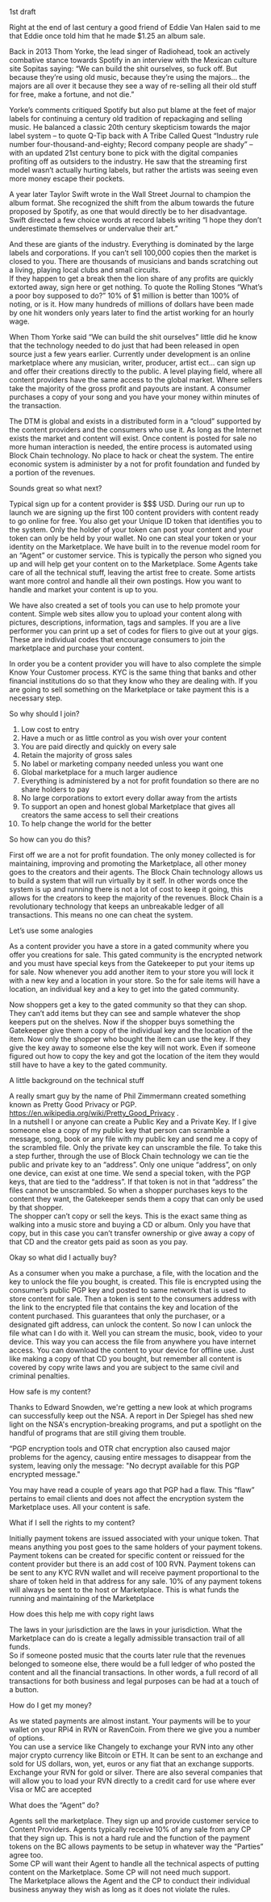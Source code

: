 1st draft

Right at the end of last century a good friend of Eddie Van Halen said to me that Eddie once told him that he made $1.25 an album sale.

Back in 2013 Thom Yorke, the lead singer of Radiohead, took an actively combative stance towards Spotify in an interview with the Mexican 
culture site Sopitas saying: “We can build the shit ourselves, so fuck off. But because they’re using old music, because they’re using 
the majors… the majors are all over it because they see a way of re-selling all their old stuff for free, make a fortune, and not die.”

Yorke’s comments critiqued Spotify but also put blame at the feet of major labels for continuing a century old tradition of repackaging 
and selling music. He balanced a classic 20th century skepticism towards the major label system – to quote Q-Tip back with A Tribe Called 
Quest “Industry rule number four-thousand-and-eighty; Record company people are shady” – with an updated 21st century bone to pick with 
the digital companies profiting off as outsiders to the industry. He saw that the streaming first model wasn’t actually hurting labels, 
but rather the artists was seeing even more money escape their pockets.

A year later Taylor Swift wrote in the Wall Street Journal to champion the album format.  She recognized the shift from the album towards 
the future proposed by Spotify, as one that would directly be to her disadvantage. Swift directed a few choice words at record labels writing 
“I hope they don’t underestimate themselves or undervalue their art.”

And these are giants of the industry.  Everything is dominated by the large labels and corporations. If you can’t sell 100,000 copies then 
the market is closed to you.  There are thousands of musicians and bands scratching out a living, playing local clubs and small circuits.  
If they happen to get a break then the lion share of any profits are quickly extorted away, sign here or get nothing.  To quote the Rolling 
Stones “What’s a poor boy supposed to do?”  10% of $1 million is better than 100% of noting, or is it.   How many hundreds of millions of 
dollars have been made by one hit wonders only years later to find the artist working for an hourly wage.

When Thom Yorke said “We can build the shit ourselves” little did he know that the technology needed to do just that had been released in 
open source just a few years earlier.   Currently under development is an online marketplace where any musician, writer, producer, artist 
ect... can sign up and offer their creations directly to the public.  A level playing field, where all content providers have the same access 
to the global market.  Where sellers take the majority of the gross profit and payouts are instant.  A consumer purchases a copy of your 
song and you have your money within minutes of the transaction.  

The DTM is global and exists in a distributed form in a “cloud” supported by the content providers and the consumers who use it.  As long as 
the Internet exists the market and content will exist.   Once content is posted for sale no more human interaction is needed, the entire process 
is automated using Block Chain technology.  No place to hack or cheat the system.  The entire economic system is administer by a not for profit 
foundation and funded by a portion of the revenues.

Sounds great so what next?

Typical sign up for a content provider is $$$ USD.  During our run up to launch we are signing up the first 100 content providers with content 
ready to go online for free.   You also get your Unique ID token that identifies you to the system.  Only the holder of your token can post your 
content and your token can only be held by your wallet.  No one can steal your token or your identity on the Marketplace.   We have built in to 
the revenue model room for an “Agent” or customer service.  This is typically the person who signed you up and will help get your content on to the 
Marketplace.  Some Agents take care of all the technical stuff, leaving the artist free to create.  Some artists want more control and handle 
all their own postings.  How you want to handle and market your content is up to you.  

We have also created a set of tools you can use to help promote your content.  Simple web sites allow you to upload your content along with pictures, 
descriptions, information, tags and samples.  If you are a live performer you can print up a set of codes for fliers to give out at your gigs.  
These are individual codes that encourage consumers to join the marketplace and purchase your content.

In order you be a content provider you will have to also complete the simple Know Your Customer process.  KYC is the same thing that banks and other 
financial institutions do so that they know who they are dealing with.  If you are going to sell something on the Marketplace or take payment this 
is a necessary step.

So why should I join?

1.	Low cost to entry
2.	Have a much or as little control as you wish over your content
3.	You are paid directly and quickly on every sale
4.	Retain the majority of gross sales
5.	No label or marketing company needed unless you want one
6.	Global marketplace for a much larger audience
7.	Everything is administered by a not for profit foundation so there are no share holders to pay
8.	No large corporations to extort every dollar away from the artists 
9.	To support an open and honest global Marketplace that gives all creators the same access to sell their creations
10.	To help change the world for the better

So how can you do this?

First off we are a not for profit foundation.  The only money collected is for maintaining, improving and promoting the Marketplace, all other 
money goes to the creators and their agents.  The Block Chain technology allows us to build a system that will run virtually by it self.  In other 
words once the system is up and running there is not a lot of cost to keep it going, this allows for the creators to keep the majority of the 
revenues.  Block Chain is a revolutionary technology that keeps an unbreakable ledger of all transactions.  This means no one can cheat the system.

Let’s use some analogies

As a content provider you have a store in a gated community where you offer you creations for sale.  This gated community is the encrypted network 
and you must have special keys from the Gatekeeper to put your items up for sale.  Now whenever you add another item to your store you will lock it 
with a new key and a location in your store.  So the for sale items will have a location, an individual key and a key to get into the gated community.  

Now shoppers get a key to the gated community so that they can shop.  They can’t add items but they can see and sample whatever the shop keepers put 
on the shelves.  Now if the shopper buys something the Gatekeeper give them a copy of the individual key and the location of the item.  Now only the 
shopper who bought the item can use the key.  If they give the key away to someone else the key will not work.  Even if someone figured out how to 
copy the key and got the location of the item they would still have to have a key to the gated community. 

A little background on the technical stuff

A really smart guy by the name of Phil Zimmermann created something known as Pretty Good Privacy or PGP. https://en.wikipedia.org/wiki/Pretty_Good_Privacy .  
In a nutshell I or anyone can create a Public Key and a Private Key.  If I give someone else a copy of my public key that person can scramble a message, 
song, book or any file with my public key and send me a copy of the scrambled file.  Only the private key can unscramble the file. To take this a step 
further, through the use of Block Chain technology we can tie the public and private key to an “address”.  Only one unique “address”, on only one device, 
can exist at one time.  We send a special token, with the PGP keys, that are tied to the “address”.  If that token is not in that “address” the files 
cannot be unscrambled.  So when a shopper purchases keys to the content they want, the Gatekeeper sends them a copy that can only be used by that shopper.  
The shopper can’t copy or sell the keys.  This is the exact same thing as walking into a music store and buying a CD or album.  Only you have that copy, 
but in this case you can’t transfer ownership or give away a copy of that CD and the creator gets paid as soon as you pay.

Okay so what did I actually buy?

As a consumer when you make a purchase, a file, with the location and the key to unlock the file you bought, is created.  This file is encrypted using 
the consumer’s public PGP key and posted to same network that is used to store content for sale.  Then a token is sent to the consumers address with the 
link to the encrypted file that contains the key and location of the content purchased.  This guarantees that only the purchaser, or a designated gift 
address, can unlock the content.  So now I can unlock the file what can I do with it.  Well you can stream the music, book, video to your device.  This 
way you can access the file from anywhere you have internet access.  You can download the content to your device for offline use.  Just like making a 
copy of that CD you bought, but remember all content is covered by copy write laws and you are subject to the same civil and criminal penalties.

How safe is my content?

Thanks to Edward Snowden, we're getting a new look at which programs can successfully keep out the NSA. A report in Der Spiegel has shed new light on the 
NSA's encryption-breaking programs, and put a spotlight on the handful of programs that are still giving them trouble.  

“PGP encryption tools and OTR chat encryption also caused major problems for the agency, causing entire messages to disappear from the system, leaving 
only the message: "No decrypt available for this PGP encrypted message."

You may have read a couple of years ago that PGP had a flaw.  This “flaw” pertains to email clients and does not affect the encryption system the 
Marketplace uses.   All your content is safe.

What if I sell the rights to my content?

Initially payment tokens are issued associated with your unique token.  That means anything you post goes to the same holders of your payment tokens.  
Payment tokens can be created for specific content or reissued for the content provider but there is an add cost of 100 RVN.  Payment tokens can be 
sent to any KYC RVN wallet and will receive payment proportional to the share of token held in that address for any sale.  10% of any payment tokens 
will always be sent to the host or Marketplace.  This is what funds the running and maintaining of the Marketplace

How does this help me with copy right laws

The laws in your jurisdiction are the laws in your jurisdiction.  What the Marketplace can do is create a legally admissible transaction trail of all funds.  
So if someone posted music that the courts later rule that the revenues belonged to someone else, there would be a full ledger of who posted the content 
and all the financial transactions.  In other words, a full record of all transactions for both business and legal purposes can be had at a touch of a button.  

How do I get my money?

As we stated payments are almost instant.  Your payments will be to your wallet on your RPi4 in RVN or RavenCoin.  From there we give you a number of options.  
You can use a service like Changely to exchange your RVN into any other major crypto currency like Bitcoin or ETH.  It can be sent to an exchange and sold 
for US dollars, won, yet, euros or any fiat that an exchange supports.  Exchange your RVN for gold or silver.  There are also several companies that will 
allow you to load your RVN directly to a credit card for use where ever Visa or MC are accepted

What does the “Agent” do?

Agents sell the marketplace.  They sign up and provide customer service to Content Providers.  Agents typically receive 10% of any sale from any CP that 
they sign up.  This is not a hard rule and the function of the payment tokens on the BC allows payments to be setup in whatever way the “Parties” agree too.  
Some CP will want their Agent to handle all the technical aspects of putting content on the Marketplace.  Some CP will not need much support.  
The Marketplace allows the Agent and the CP to conduct their individual business anyway they wish as long as it does not violate the rules.



